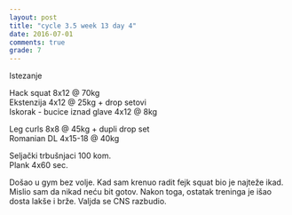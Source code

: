 ```yaml
---
layout: post
title: "cycle 3.5 week 13 day 4"
date: 2016-07-01
comments: true
grade: 7
---
```


Istezanje

Hack squat 8x12 @ 70kg  
Ekstenzija 4x12 @ 25kg + drop setovi        
Iskorak - bucice iznad glave 4x12 @ 8kg  

Leg curls 8x8 @ 45kg + dupli drop set   
Romanian DL 4x15-18 @ 40kg  

Seljački trbušnjaci 100 kom.  
Plank 4x60 sec.

Došao u gym bez volje. Kad sam krenuo radit fejk squat bio je najteže ikad. Mislio sam da nikad neću bit gotov. Nakon toga, ostatak treninga je išao dosta lakše i brže. Valjda se CNS razbudio.

